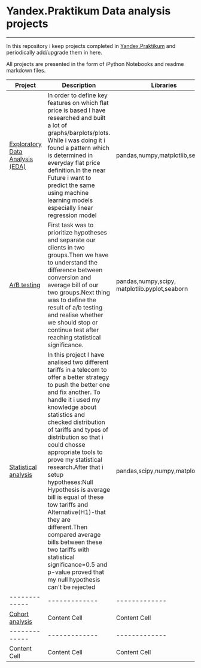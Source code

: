 # Yandex.Praktikum Data analysis projects
---
In this repository i  keep projects completed in [Yandex.Praktikum](https://praktikum.yandex.ru/profile/data-analyst/) and periodically add/upgrade them in here.

All projects are presented in the form of iPython Notebooks and readme markdown files.




| Project | Description |Libraries |
| ------------- | ------------- |-------------|
| [Exploratory Data Analysis (EDA)](https://github.com/Singlepimple/prj/tree/python-skills/Exploratory%20Data%20Analysis%20(EDA))| In order to define key features on which flat price is based I have researched and built a lot of graphs/barplots/plots. While i was doing it i found a pattern which is determined in everyday flat price definition.In the near Future i want to predict the same using machine learning models especially linear regression model |pandas,numpy,matplotlib,seaborn|
| [A/B testing](https://github.com/Singlepimple/prj/tree/python-skills/A-B%20tests)  | First task was to prioritize hypotheses and separate our clients in two groups.Then we have to understand the difference between conversion and average bill of our two groups.Next thing was to define the result of a/b testing and realise whether we should stop or continue test after reaching statistical significance.  |pandas,numpy,scipy, matplotlib.pyplot,seaborn|
| [Statistical analysis](https://github.com/Singlepimple/prj/blob/python-skills/Statistical%20research/Statistic%20research.ipynb) | In this project I have analised two different tariffs in a  telecom to offer a better strategy to push the better one and fix another. To handle it i used my knowledge about statistics and checked distribution of tariffs and types of distribution so that i could chosse appropriate tools to prove my statistical research.After that i setup hypotheses:Null Hypothesis is average bill is equal of these tow tariffs and Alternative(H1)-that they are different.Then compared average bills between these two tariffs with statistical significance=0.5 and p-value proved that my null hypothesis can't be rejected   |pandas,scipy,numpy,matplotlib |
| ------------- | ------------- |-------------|
| [Cohort analysis](https://github.com/Singlepimple/prj/tree/python-skills/Cohort%20Analysis)  | Content Cell  |Content Cell |
| ------------- | ------------- |-------------|
| Content Cell  | Content Cell  |Content Cell |

